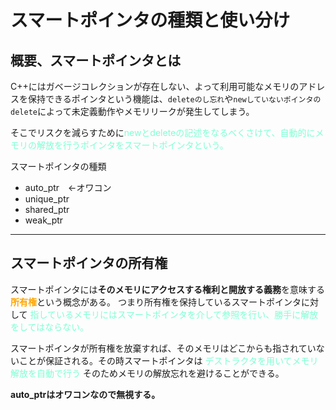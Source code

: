 # スマートポインタの種類と使い分け

## 概要、スマートポインタとは

C++にはガベージコレクションが存在しない、よって利用可能なメモリのアドレスを保持できるポインタという機能は、`deleteのし忘れ`や`newしていないポインタのdelete`によって未定義動作やメモリリークが発生してしまう。

そこでリスクを減らすために<font color="Aquamarine">newとdeleteの記述をなるべくさけて、自動的にメモリの解放を行うポインタをスマートポインタという。</font>

スマートポインタの種類

- auto_ptr　←オワコン
- unique_ptr
- shared_ptr
- weak_ptr

***

## スマートポインタの所有権

スマートポインタには**そのメモリにアクセスする権利と開放する義務**を意味する <font color = "Orange"> **所有権**</font>という概念がある。
つまり所有権を保持しているスマートポインタに対して <font color = "Aquamarine"> 指しているメモリにはスマートポインタを介して参照を行い、勝手に解放をしてはならない。 </font>

スマートポインタが所有権を放棄すれば、そのメモリはどこからも指されていないことが保証される。その時スマートポインタは <font color = "Aquamarine"> デストラクタを用いてメモリ解放を自動で行う </font>そのためメモリの解放忘れを避けることができる。

**auto_ptrはオワコンなので無視する。**